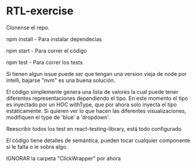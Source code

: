 # RTL-exercise

Clonense el repo.

npm install - Para instalar dependecias

npm start - Para correr el código

npm test - Para correr los tests

Si tienen algun issue puede ser que tengan una version vieja de node por intelli, bajarse "nvm" es una buena solución.

El código simplemente genera una lista de valores la cual puede tener diferentes representaciones dependiendo el tipo. En este momento el tipo es inyectado por un HOC withType, que por ahora solo inyecta el tipo estáticamente. Si quieren ver lo que hacen las diferentes visualizaciones, modifiquen el type de 'blue' a 'dropdown'.

Reescribir todos los test en react-testing-library, está todo configurado.

El código tiene detalles de semántica, pueden tocar cualquier componente si le falta o le sobra algo.

IGNORAR la carpeta "ClickWrapper" por ahora
